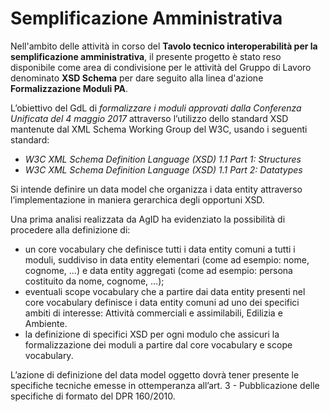 # Semplificazione Amministrativa

Nell'ambito delle attività in corso del **Tavolo tecnico interoperabilità per la semplificazione amministrativa**, il presente progetto è stato reso disponibile come area di condivisione per le attività del Gruppo di Lavoro denominato **XSD Schema** per dare seguito alla linea d'azione **Formalizzazione Moduli PA**.

L’obiettivo del GdL di *formalizzare i moduli approvati dalla Conferenza Unificata del 4 maggio 2017* attraverso l’utilizzo dello standard XSD mantenute dal XML Schema Working Group del W3C, usando i seguenti standard: 

- *W3C XML Schema Definition Language (XSD) 1.1 Part 1: Structures* 
- *W3C XML Schema Definition Language (XSD) 1.1 Part 2: Datatypes*

Si intende definire un data model che organizza i data entity attraverso l’implementazione in maniera gerarchica degli opportuni XSD.

Una prima analisi realizzata da AgID ha evidenziato la possibilità di procedere alla definizione di: 

- un core vocabulary che definisce tutti i data entity comuni a tutti i moduli, suddiviso in data entity elementari (come ad esempio: nome, cognome, …) e data entity aggregati (come ad esempio: persona costituito da nome, cognome, …);
-	eventuali scope vocabulary che a partire dai data entity presenti nel core vocabulary definisce i data entity comuni ad uno dei specifici ambiti di interesse: Attività commerciali e assimilabili, Edilizia e Ambiente.
-	la definizione di specifici XSD per ogni modulo che assicuri la formalizzazione dei moduli a partire dal core vocabulary e scope vocabulary.

L’azione di definizione del data model oggetto dovrà tener presente le specifiche tecniche emesse in ottemperanza all’art. 3 - Pubblicazione delle specifiche di formato del DPR 160/2010.

